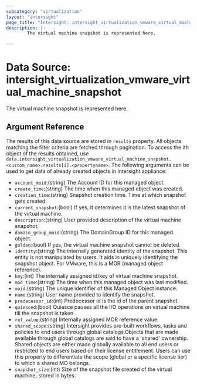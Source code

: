 ```yaml
---
subcategory: "virtualization"
layout: "intersight"
page_title: "Intersight: intersight_virtualization_vmware_virtual_machine_snapshot"
description: |-
        The virtual machine snapshot is represented here.

---
```


# Data Source: intersight_virtualization_vmware_virtual_machine_snapshot
The virtual machine snapshot is represented here.
## Argument Reference
The results of this data source are stored in `results` property.
All objects matching the filter criteria are fetched through pagination.
To access the ith object of the results obtained, use `data.intersight_virtualization_vmware_virtual_machine_snapshot.<custom_name>.results[i].<propertyname>`.
The following arguments can be used to get data of already created objects in Intersight appliance:
* `account_moid`:(string) The Account ID for this managed object. 
* `create_time`:(string) The time when this managed object was created. 
* `creation_time`:(string) Snapshot creation time. Time at which snapshot gets created. 
* `current_snapshot`:(bool) If yes, it determines it is the latest snapshot of the virtual machine. 
* `description`:(string) User provided description of the virtual machine snapshot. 
* `domain_group_moid`:(string) The DomainGroup ID for this managed object. 
* `golden`:(bool) If yes, the virtual machine snapshot cannot be deleted. 
* `identity`:(string) The internally generated identity of the snapshot. This entity is not manipulated by users. It aids in uniquely identifying the snapshot object. For VMware, this is a MOR (managed object reference). 
* `key`:(int) The internally assigned id/key of virtual machine snapshot. 
* `mod_time`:(string) The time when this managed object was last modified. 
* `moid`:(string) The unique identifier of this Managed Object instance. 
* `name`:(string) User name provided to identify the snapshot. 
* `predecessor_id`:(int) Predecessor id is the id of the parent snapshot. 
* `quiesced`:(bool) Quiesce pauses all the I/O operations on virtual machine till the snapshot is taken. 
* `ref_value`:(string) Internally assigned MOR reference value. 
* `shared_scope`:(string) Intersight provides pre-built workflows, tasks and policies to end users through global catalogs.Objects that are made available through global catalogs are said to have a 'shared' ownership. Shared objects are either made globally available to all end users or restricted to end users based on their license entitlement. Users can use this property to differentiate the scope (global or a specific license tier) to which a shared MO belongs. 
* `snapshot_size`:(int) Size of the snapshot file created of the virtual machine, stored in bytes. 
 
